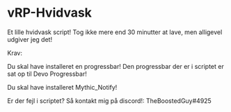 # vRP-Hvidvask
Et lille hvidvask script! Tog ikke mere end 30 minutter at lave, men alligevel udgiver jeg det!

Krav:

Du skal have installeret en progressbar! Den progressbar der er i scriptet er sat op til Devo Progressbar!

Du skal have installeret Mythic_Notify!

Er der fejl i scriptet? Så kontakt mig på discord!: TheBoostedGuy#4925
